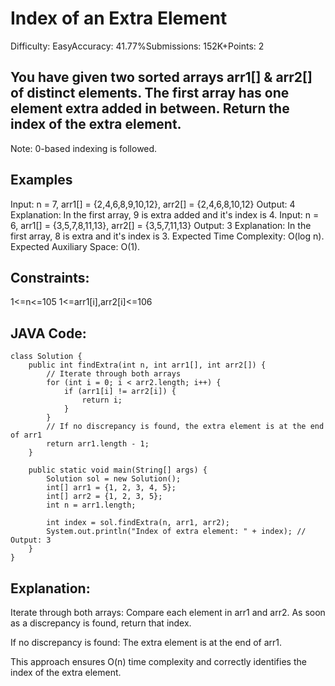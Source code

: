# Index of an Extra Element
Difficulty: EasyAccuracy: 41.77%Submissions: 152K+Points: 2
## You have given two sorted arrays arr1[] & arr2[] of distinct elements. The first array has one element extra added in between. Return the index of the extra element.

Note: 0-based indexing is followed.

## Examples

Input: n = 7, arr1[] = {2,4,6,8,9,10,12}, arr2[] = {2,4,6,8,10,12}
Output: 4
Explanation: In the first array, 9 is extra added and it's index is 4.
Input: n = 6, arr1[] = {3,5,7,8,11,13}, arr2[] = {3,5,7,11,13}
Output: 3
Explanation: In the first array, 8 is extra and it's index is 3.
Expected Time Complexity: O(log n).
Expected Auxiliary Space: O(1).

## Constraints:
1<=n<=105
1<=arr1[i],arr2[i]<=106

## JAVA Code:
```
class Solution {
    public int findExtra(int n, int arr1[], int arr2[]) {
        // Iterate through both arrays
        for (int i = 0; i < arr2.length; i++) {
            if (arr1[i] != arr2[i]) {
                return i;
            }
        }
        // If no discrepancy is found, the extra element is at the end of arr1
        return arr1.length - 1;
    }

    public static void main(String[] args) {
        Solution sol = new Solution();
        int[] arr1 = {1, 2, 3, 4, 5};
        int[] arr2 = {1, 2, 3, 5};
        int n = arr1.length;

        int index = sol.findExtra(n, arr1, arr2);
        System.out.println("Index of extra element: " + index); // Output: 3
    }
}

```
## Explanation:
Iterate through both arrays: Compare each element in arr1 and arr2. As soon as a discrepancy is found, return that index.

If no discrepancy is found: The extra element is at the end of arr1.

This approach ensures O(n) time complexity and correctly identifies the index of the extra element.
